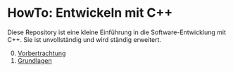 # HowTo: Entwickeln mit C++

Diese Repository ist eine kleine Einführung in die Software-Entwicklung mit C++. Sie ist unvollständig und wird ständig erweitert.

0. [Vorbertrachtung](https://github.com/panvid/howto-develop-with-cpp/blob/main/0-PREQUEL.md)
1. [Grundlagen](https://github.com/panvid/howto-develop-with-cpp/blob/main/1-INTRODUCTION.md)
